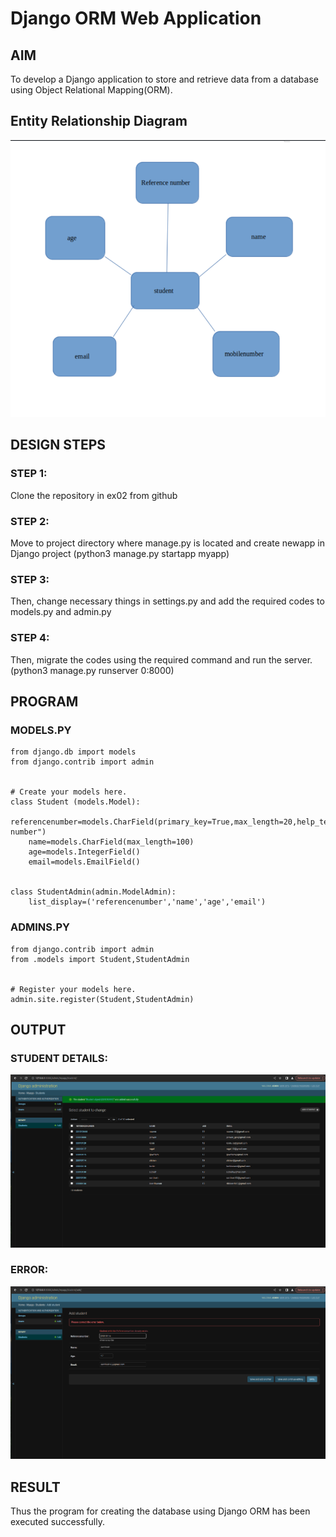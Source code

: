 # Django ORM Web Application

## AIM
To develop a Django application to store and retrieve data from a database using Object Relational Mapping(ORM).

## Entity Relationship Diagram

![er](image-2.png)

## DESIGN STEPS

### STEP 1:
Clone the repository in ex02 from github
### STEP 2:
Move to project directory where manage.py is located and create newapp in Django project (python3 manage.py startapp myapp)
### STEP 3:
Then, change necessary things in settings.py and add the required codes to models.py and admin.py
### STEP 4:
Then, migrate the codes using the required command and run the server. (python3 manage.py runserver 0:8000)


## PROGRAM
### MODELS.PY
```
from django.db import models
from django.contrib import admin


# Create your models here.
class Student (models.Model):
    referencenumber=models.CharField(primary_key=True,max_length=20,help_text="reference number")
    name=models.CharField(max_length=100)
    age=models.IntegerField()
    email=models.EmailField()


class StudentAdmin(admin.ModelAdmin):
    list_display=('referencenumber','name','age','email')

```

### ADMINS.PY
```
from django.contrib import admin
from .models import Student,StudentAdmin


# Register your models here.
admin.site.register(Student,StudentAdmin)
```

## OUTPUT
### STUDENT DETAILS:
![Alt text](image-1.png)
### ERROR:
![Alt text](image.png)
## RESULT
Thus the program for creating the database using Django ORM has been executed successfully.